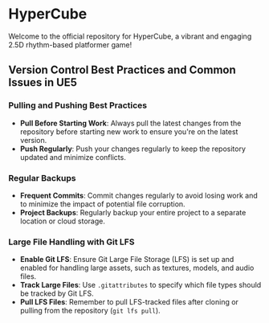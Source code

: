 # HyperCube
Welcome to the official repository for HyperCube, a vibrant and engaging 2.5D rhythm-based platformer game!

## Version Control Best Practices and Common Issues in UE5

### Pulling and Pushing Best Practices
- **Pull Before Starting Work**: Always pull the latest changes from the repository before starting new work to ensure you're on the latest version.
- **Push Regularly**: Push your changes regularly to keep the repository updated and minimize conflicts.

### Regular Backups
- **Frequent Commits**: Commit changes regularly to avoid losing work and to minimize the impact of potential file corruption.
- **Project Backups**: Regularly backup your entire project to a separate location or cloud storage.

### Large File Handling with Git LFS
- **Enable Git LFS**: Ensure Git Large File Storage (LFS) is set up and enabled for handling large assets, such as textures, models, and audio files.
- **Track Large Files**: Use `.gitattributes` to specify which file types should be tracked by Git LFS.
- **Pull LFS Files**: Remember to pull LFS-tracked files after cloning or pulling from the repository (`git lfs pull`).
